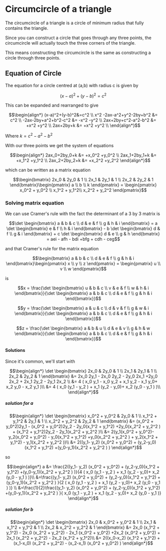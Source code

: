 # Circumcircle of a triangle

The circumcircle of a triangle is a circle of minimum radius that fully contains the triangle.

Since you can construct a circle that goes through any three points, the circumcircle will actually touch the three corners of the triangle.

This means constructing the circumcircle is the same as constructing a circle through three points.

## Equation of Circle

The equation for a circle centred at (a,b) with radius c is given by
``` math
(x-a)^2+(y-b)^2=c^2
```

This can be expanded and rearranged to give
``` math
\begin{align*}
(x-a)^2+(y-b)^2&=c^2 \\
x^2 -2ax-a^2+y^2-2by+b^2 &= c^2 \\
-2ax-2by+a^2+b^2-c^2 &= -x^2 -y^2 \\
2ax+2by+c^2-a^2-b^2 &= +x^2 +y^2 \\
2ax+2by+k &= +x^2 +y^2 \\
\end{align*}
```
Where $k=c^2-a^2-b^2$

With our three points we get the system of equations

``` math
\begin{align*}
2ax_0+2by_0+k &= +x_0^2 +y_0^2 \\
2ax_1+2by_1+k &= +x_1^2 +y_1^2 \\
2ax_2+2by_2+k &= +x_2^2 +y_2^2
\end{align*}
```
which can be written as a matrix equation
``` math
\begin{bmatrix}
2x_0 & 2y_0 & 1 \\
2x_1 & 2y_1 & 1 \\
2x_2 & 2y_2 & 1
\end{bmatrix}\begin{pmatrix}
a \\
b \\
k
\end{pmatrix} =
\begin{pmatrix}
x_0^2 + y_0^2 \\
x_1^2 + y_1^2\\
x_2^2 + y_2^2
\end{pmatrix}
```

### Solving matrix equation

We can use Cramer's rule with the fact the determinant of a 3 by 3 matrix is

``` math
\det \begin{bmatrix}
a & b & c \\
d & e & f \\
g & h & i
\end{bmatrix} = a \det \begin{bmatrix}
e & f \\
 h & i
\end{bmatrix} - b \det \begin{bmatrix}
d  & f \\
g & i
\end{bmatrix} + c \det \begin{bmatrix}
d & e \\
g & h
\end{bmatrix} = aei - afh - bdi +bfg + cdh - ceg
```

and that Cramer's rule for the matrix equation
``` math
\begin{bmatrix}
a & b & c \\
d & e & f \\
g & h & i
\end{bmatrix}\begin{pmatrix}
x \\
y \\
z
\end{pmatrix} =
\begin{pmatrix}
u \\
v \\
w
\end{pmatrix}
```
is

``` math
x = \frac{\det \begin{bmatrix}
u & b & c \\
v & e & f \\
w & h & i
\end{bmatrix}}{\det \begin{bmatrix}
a & b & c \\
d & e & f \\
g & h & i
\end{bmatrix}}
```

``` math
y = \frac{\det \begin{bmatrix}
a & u & c \\
d & v & f \\
g & w & i
\end{bmatrix}}{\det \begin{bmatrix}
a & b & c \\
d & e & f \\
g & h & i
\end{bmatrix}}
```

``` math
z = \frac{\det \begin{bmatrix}
a & b & u \\
d & e & v \\
g & h & w
\end{bmatrix}}{\det \begin{bmatrix}
a & b & c \\
d & e & f \\
g & h & i
\end{bmatrix}}
```

#### Solutions

Since it's common, we'll start with
``` math
\begin{align*}
\det \begin{bmatrix}
2x_0 & 2y_0 & 1 \\
2x_1 & 2y_1 & 1 \\
2x_2 & 2y_2 & 1
\end{bmatrix} &= 2x_0 2y_1 - 2x_0 2y_2 - 2y_0 2x_1 +2y_0 2x_2 + 2x_1 2y_2 - 2y_1 2x_2 \\
&= 4 ( x_0 y_1 - x_0 y_2 + x_1 y_2 - x_1 y_0+ x_2 y_0  - x_2 y_1  )\\
&= 4 ( x_0 (y_1 - y_2 ) + x_1 (y_2 - y_0)+ x_2 (y_0  -  y_1 ) )\\
\end{align*}
```

##### solution for $a$

``` math
\begin{align*}
\det \begin{bmatrix}
x_0^2 + y_0^2 & 2y_0 & 1 \\
x_1^2 + y_1^2 & 2y_1 & 1 \\
x_2^2 + y_2^2 & 2y_2 & 1
\end{bmatrix} &= (x_0^2 + y_0^2)2y_1 - (x_0^2 + y_0^2)2y_2 - 2y_0(x_1^2 + y_1^2) +2y_0(x_2^2 + y_2^2 ) + (x_1^2 + y_1^2)2y_2 - 2y_1(x_2^2 + y_2^2 )\\
&= 2(y_1(x_0^2 + y_0^2)- y_2(x_0^2 + y_0^2) - y_0(x_1^2 + y_1^2) +y_0(x_2^2 + y_2^2 ) + y_2(x_1^2 + y_1^2) - y_1(x_2^2 + y_2^2 ))\\
&= 2((y_1- y_2) (x_0^2 + y_0^2) + (y_2-y_0)(x_1^2 + y_1^2)  +(y_0-y_1)(x_2^2 + y_2^2 ) )
\end{align*}
```
so
``` math
\begin{align*}
a &= \frac{2((y_1- y_2) (x_0^2 + y_0^2) + (y_2-y_0)(x_1^2 + y_1^2)  +(y_0-y_1)(x_2^2 + y_2^2 ) )}{4 ( x_0 (y_1 - y_2 ) + x_1 (y_2 - y_0)+ x_2 (y_0  -  y_1 ) )}\\
&=\frac{(y_1- y_2) (x_0^2 + y_0^2) + (y_2-y_0)(x_1^2 + y_1^2)  +(y_0-y_1)(x_2^2 + y_2^2 ) }{2 ( x_0 (y_1 - y_2 ) + x_1 (y_2 - y_0)+ x_2 (y_0  -  y_1 ) )} \\
&=\frac{1}{2}\frac{(y_1- y_2) (x_0^2 + y_0^2) + (y_2-y_0)(x_1^2 + y_1^2)  +(y_0-y_1)(x_2^2 + y_2^2 ) }{ x_0 (y_1 - y_2 ) + x_1 (y_2 - y_0)+ x_2 (y_0  -  y_1 )}
\end{align*}
```

##### solution for $b$

``` math
\begin{align*}
\det \begin{bmatrix}
2x_0 & x_0^2 + y_0^2 & 1 \\
2x_1 & x_1^2 + y_1^2 & 1 \\
2x_2 & x_2^2 + y_2^2 & 1
\end{bmatrix} &= 2x_0 (x_1^2 + y_1^2) - 2x_0 (x_2^2 + y_2^2) - 2x_1 (x_0^2 + y_0^2) +2x_2 (x_0^2 + y_0^2) + 2x_1 (x_2^2 + y_2^2) - 2x_2 (x_1^2 + y_1^2)\\
&= 2((x_0-x_2) (x_1^2 + y_1^2) + (x_1-x_0) (x_2^2 + y_2^2)  - (x_2-x_1) (x_0^2 + y_0^2) )
\end{align*}
```

